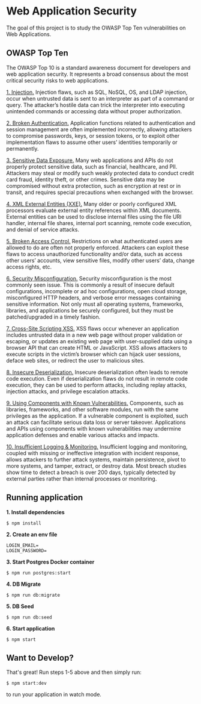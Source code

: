 # Web Application Security

The goal of this project is to study the OWASP Top Ten vulnerabilities on Web Applications.

## OWASP Top Ten

The OWASP Top 10 is a standard awareness document for developers and web application security. It represents a broad consensus about the most critical security risks to web applications.

[1. Injection.](https://owasp.org/www-project-top-ten/OWASP_Top_Ten_2017/Top_10-2017_A1-Injection) Injection flaws, such as SQL, NoSQL, OS, and LDAP injection, occur when untrusted data is sent to an interpreter as part of a command or query. The attacker’s hostile data can trick the interpreter into executing unintended commands or accessing data without proper authorization.

[2. Broken Authentication.](https://owasp.org/www-project-top-ten/OWASP_Top_Ten_2017/Top_10-2017_A2-Broken_Authentication) Application functions related to authentication and session management are often implemented incorrectly, allowing attackers to compromise passwords, keys, or session tokens, or to exploit other implementation flaws to assume other users’ identities temporarily or permanently.

[3. Sensitive Data Exposure.](https://owasp.org/www-project-top-ten/OWASP_Top_Ten_2017/Top_10-2017_A3-Sensitive_Data_Exposure) Many web applications and APIs do not properly protect sensitive data, such as financial, healthcare, and PII. Attackers may steal or modify such weakly protected data to conduct credit card fraud, identity theft, or other crimes. Sensitive data may be compromised without extra protection, such as encryption at rest or in transit, and requires special precautions when exchanged with the browser.

[4. XML External Entities (XXE).](<https://owasp.org/www-project-top-ten/OWASP_Top_Ten_2017/Top_10-2017_A4-XML_External_Entities_(XXE)>) Many older or poorly configured XML processors evaluate external entity references within XML documents. External entities can be used to disclose internal files using the file URI handler, internal file shares, internal port scanning, remote code execution, and denial of service attacks.

[5. Broken Access Control.](https://owasp.org/www-project-top-ten/OWASP_Top_Ten_2017/Top_10-2017_A5-Broken_Access_Control) Restrictions on what authenticated users are allowed to do are often not properly enforced. Attackers can exploit these flaws to access unauthorized functionality and/or data, such as access other users’ accounts, view sensitive files, modify other users’ data, change access rights, etc.

[6. Security Misconfiguration.](https://owasp.org/www-project-top-ten/OWASP_Top_Ten_2017/Top_10-2017_A6-Security_Misconfiguration) Security misconfiguration is the most commonly seen issue. This is commonly a result of insecure default configurations, incomplete or ad hoc configurations, open cloud storage, misconfigured HTTP headers, and verbose error messages containing sensitive information. Not only must all operating systems, frameworks, libraries, and applications be securely configured, but they must be patched/upgraded in a timely fashion.

[7. Cross-Site Scripting XSS.](<https://owasp.org/www-project-top-ten/OWASP_Top_Ten_2017/Top_10-2017_A7-Cross-Site_Scripting_(XSS)>) XSS flaws occur whenever an application includes untrusted data in a new web page without proper validation or escaping, or updates an existing web page with user-supplied data using a browser API that can create HTML or JavaScript. XSS allows attackers to execute scripts in the victim’s browser which can hijack user sessions, deface web sites, or redirect the user to malicious sites.

[8. Insecure Deserialization.](https://owasp.org/www-project-top-ten/OWASP_Top_Ten_2017/Top_10-2017_A8-Insecure_Deserialization) Insecure deserialization often leads to remote code execution. Even if deserialization flaws do not result in remote code execution, they can be used to perform attacks, including replay attacks, injection attacks, and privilege escalation attacks.

[9. Using Components with Known Vulnerabilities.](https://owasp.org/www-project-top-ten/OWASP_Top_Ten_2017/Top_10-2017_A9-Using_Components_with_Known_Vulnerabilities) Components, such as libraries, frameworks, and other software modules, run with the same privileges as the application. If a vulnerable component is exploited, such an attack can facilitate serious data loss or server takeover. Applications and APIs using components with known vulnerabilities may undermine application defenses and enable various attacks and impacts.

[10. Insufficient Logging & Monitoring.](https://owasp.org/www-project-top-ten/OWASP_Top_Ten_2017/Top_10-2017_A10-Insufficient_Logging%252526Monitoring) Insufficient logging and monitoring, coupled with missing or ineffective integration with incident response, allows attackers to further attack systems, maintain persistence, pivot to more systems, and tamper, extract, or destroy data. Most breach studies show time to detect a breach is over 200 days, typically detected by external parties rather than internal processes or monitoring.

## Running application

**1. Install dependencies**

```
$ npm install
```

**2. Create an env file**

```
LOGIN_EMAIL=
LOGIN_PASSWORD=
```

**3. Start Postgres Docker container**

```
$ npm run postgres:start
```

**4. DB Migrate**

```
$ npm run db:migrate
```

**5. DB Seed**

```
$ npm run db:seed
```

**6. Start application**

```
$ npm start
```

## Want to Develop?
That's great! Run steps 1-5 above and then simply run:
```
$ npm start:dev
```
to run your application in watch mode.
